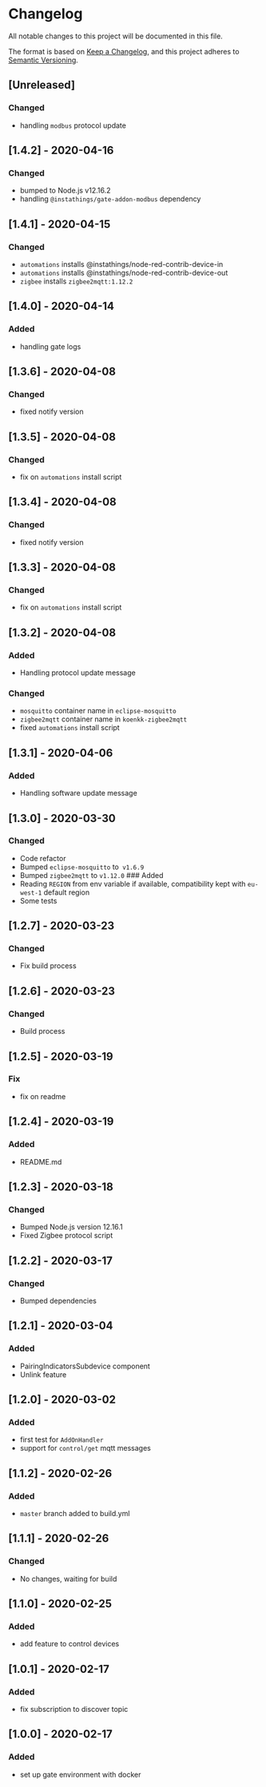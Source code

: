 # Changelog
All notable changes to this project will be documented in this file.

The format is based on [Keep a Changelog](https://keepachangelog.com/en/1.0.0/),
and this project adheres to [Semantic Versioning](https://semver.org/spec/v2.0.0.html).

## [Unreleased]
### Changed
- handling `modbus` protocol update

## [1.4.2] - 2020-04-16
### Changed
- bumped to Node.js v12.16.2
- handling `@instathings/gate-addon-modbus` dependency

## [1.4.1] - 2020-04-15
### Changed
- `automations` installs @instathings/node-red-contrib-device-in
- `automations` installs @instathings/node-red-contrib-device-out
- `zigbee` installs `zigbee2mqtt:1.12.2` 

## [1.4.0] - 2020-04-14
### Added
- handling gate logs

## [1.3.6] - 2020-04-08
### Changed
- fixed notify version

## [1.3.5] - 2020-04-08
### Changed
- fix on `automations` install script

## [1.3.4] - 2020-04-08
### Changed
- fixed notify version

## [1.3.3] - 2020-04-08
### Changed
- fix on `automations` install script

## [1.3.2] - 2020-04-08
### Added
- Handling protocol update message 
### Changed
- `mosquitto` container name in `eclipse-mosquitto`
- `zigbee2mqtt` container name in `koenkk-zigbee2mqtt`
- fixed `automations` install script

## [1.3.1] - 2020-04-06
### Added
- Handling software update message 

## [1.3.0] - 2020-03-30
### Changed
- Code refactor 
- Bumped `eclipse-mosquitto` to` v1.6.9`
- Bumped `zigbee2mqtt` to `v1.12.0`
### Added
- Reading `REGION` from env variable if available, compatibility kept with `eu-west-1` default region
- Some tests

## [1.2.7] - 2020-03-23
### Changed
- Fix build process

## [1.2.6] - 2020-03-23
### Changed
- Build process

## [1.2.5] - 2020-03-19
### Fix
- fix on readme

## [1.2.4] - 2020-03-19
### Added
- README.md

## [1.2.3] - 2020-03-18
### Changed
- Bumped Node.js version 12.16.1
- Fixed Zigbee protocol script

## [1.2.2] - 2020-03-17
### Changed
- Bumped dependencies

## [1.2.1] - 2020-03-04
### Added
- PairingIndicatorsSubdevice component
- Unlink feature

## [1.2.0] - 2020-03-02
### Added
- first test for `AddOnHandler`
- support for `control/get` mqtt messages

## [1.1.2] - 2020-02-26
### Added
- `master` branch added to build.yml 

## [1.1.1] - 2020-02-26
### Changed
- No changes, waiting for build

## [1.1.0] - 2020-02-25
### Added
- add feature to control devices

## [1.0.1] - 2020-02-17
### Added
- fix subscription to discover topic

## [1.0.0] - 2020-02-17
### Added
- set up gate environment with docker
